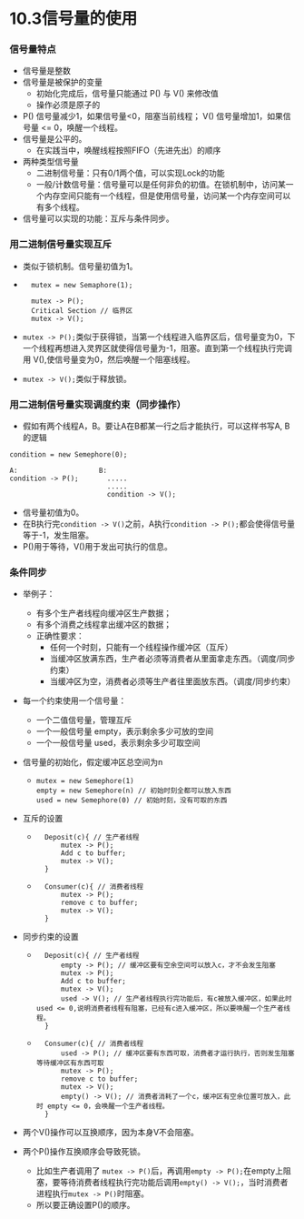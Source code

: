 # 10.3信号量的使用

### 信号量特点

* 信号量是整数
* 信号量是被保护的变量
    * 初始化完成后，信号量只能通过 P() 与 V() 来修改值
    * 操作必须是原子的
* P() 信号量减少1，如果信号量<0，阻塞当前线程； V() 信号量增加1，如果信号量 <= 0，唤醒一个线程。
* 信号量是公平的。
    * 在实践当中，唤醒线程按照FIFO（先进先出）的顺序
* 两种类型信号量
    * 二进制信号量：只有0/1两个值，可以实现Lock的功能
    * 一般/计数信号量：信号量可以是任何非负的初值。在锁机制中，访问某一个内存空间只能有一个线程，但是使用信号量，访问某一个内存空间可以有多个线程。
* 信号量可以实现的功能：互斥与条件同步。

### 用二进制信号量实现互斥

* 类似于锁机制。信号量初值为1。

* ```
    mutex = new Semaphore(1);
    
    mutex -> P();
    Critical Section // 临界区
    mutex -> V();
    ```

* `mutex -> P();`类似于获得锁，当第一个线程进入临界区后，信号量变为0，下一个线程再想进入灵界区就使得信号量为-1，阻塞。直到第一个线程执行完调用 V(),使信号量变为0，然后唤醒一个阻塞线程。 

* `mutex -> V();`类似于释放锁。

### 用二进制信号量实现调度约束（同步操作）

* 假如有两个线程A，B。要让A在B都某一行之后才能执行，可以这样书写A, B的逻辑

```
condition = new Semephore(0);

A:                    B:
condition -> P();       .....
						.....
						condition -> V();
```

* 信号量初值为0。
* 在B执行完`condition -> V()`之前，A执行`condition -> P();`都会使得信号量等于-1，发生阻塞。
* P()用于等待，V()用于发出可执行的信息。

### 条件同步

* 举例子：

    * 有多个生产者线程向缓冲区生产数据；
    * 有多个消费之线程拿出缓冲区的数据；
    * 正确性要求：
        * 任何一个时刻，只能有一个线程操作缓冲区（互斥）
        * 当缓冲区放满东西，生产者必须等消费者从里面拿走东西。（调度/同步约束）
        * 当缓冲区为空，消费者必须等生产者往里面放东西。（调度/同步约束）

* 每一个约束使用一个信号量：

    * 一个二值信号量，管理互斥
    * 一个一般信号量 empty，表示剩余多少可放的空间
    * 一个一般信号量 used，表示剩余多少可取空间

* 信号量的初始化，假定缓冲区总空间为n

  * ```
    mutex = new Semephore(1)
    empty = new Semephore(n) // 初始时刻全都可以放入东西
    used = new Semephore(0) // 初始时刻，没有可取的东西
    ```

* 互斥的设置

    * ```
        Deposit(c){ // 生产者线程
        	mutex -> P();
        	Add c to buffer;
        	mutex -> V();
        }
        ```

    * ```
        Consumer(c){ // 消费者线程
        	mutex -> P();
        	remove c to buffer;
        	mutex -> V();
        }
        ```

* 同步约束的设置

    * ```
        Deposit(c){ // 生产者线程
        	empty -> P(); // 缓冲区要有空余空间可以放入c，才不会发生阻塞
        	mutex -> P();
        	Add c to buffer;
        	mutex -> V();
        	used -> V(); // 生产者线程执行完功能后，有c被放入缓冲区，如果此时 used <= 0,说明消费者线程有阻塞，已经有c进入缓冲区，所以要唤醒一个生产者线程。
        }
        ```

    * ```
        Consumer(c){ // 消费者线程
        	used -> P(); // 缓冲区要有东西可取，消费者才运行执行，否则发生阻塞等待缓冲区有东西可取
        	mutex -> P();
        	remove c to buffer;
        	mutex -> V();
        	empty() -> V(); // 消费者消耗了一个c，缓冲区有空余位置可放入，此时 empty <= 0，会唤醒一个生产者线程。
        }
        ```

* 两个V()操作可以互换顺序，因为本身V不会阻塞。

* 两个P()操作互换顺序会导致死锁。

    * 比如生产者调用了 `mutex -> P()`后，再调用`empty -> P();`在empty上阻塞，要等待消费者线程执行完功能后调用`empty() -> V();`，当时消费者进程执行`mutex -> P()`时阻塞。
    * 所以要正确设置P()的顺序。

